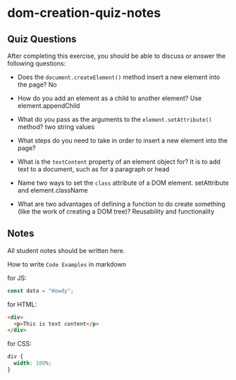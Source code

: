 # dom-creation-quiz-notes

## Quiz Questions

After completing this exercise, you should be able to discuss or answer the following questions:

- Does the `document.createElement()` method insert a new element into the page?
No
- How do you add an element as a child to another element?
Use element.appendChild
- What do you pass as the arguments to the `element.setAttribute()` method?
two string values
- What steps do you need to take in order to insert a new element into the page?

- What is the `textContent` property of an element object for?
It is to add text to a document, such as for a paragraph or head
- Name two ways to set the `class` attribute of a DOM element.
setAttribute and element.className
- What are two advantages of defining a function to do create something (like the work of creating a DOM tree)?
Reusability and functionality

## Notes

All student notes should be written here.


How to write `Code Examples` in markdown

for JS:

```javascript
const data = "Howdy";
```

for HTML:

```html
<div>
  <p>This is text content</p>
</div>
```

for CSS:

```css
div {
  width: 100%;
}
```
